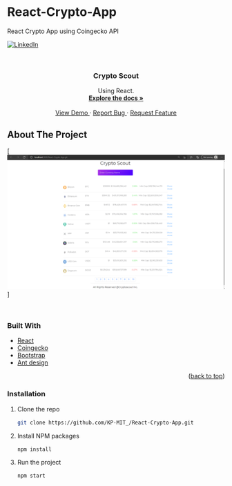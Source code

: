 # React-Crypto-App
React Crypto App using Coingecko API

<div id="top"></div>

[![LinkedIn][linkedin-shield]][linkedin-url]



<!-- PROJECT LOGO -->
<br />
<div align="center">

<h3 align="center"> Crypto Scout </h3>

  <p align="center">
     Using React.
    <br />
    <a href="https://github.com/KP-MIT/react-Crypto-App"><strong> Explore the docs »</strong></a>
    <br />
    <br />
    <a href="https://github.com/KP-MIT/react-Crypto-App"> View Demo </a>
    ·
    <a href="https://github.com/KP-MIT/react-Crypto-App"> Report Bug </a>
    ·
    <a href="https://github.com/KP-MIT/react-Crypto-App"> Request Feature </a>
  </p>
</div>

<!-- ABOUT THE PROJECT -->
## About The Project

[![Product Name Crypto Scout Application][product-screenshot]]

</br>



### Built With

* [React](https://reactjs.org/)
* [Coingecko](https://www.coingecko.com/en/api/documentation)
* [Bootstrap](https://getbootstrap.com)
* [Ant design](https://ant.design/)

<p align="right">(<a href="#top">back to top</a>)</p>

### Installation

1. Clone the repo
   ```sh
   git clone https://github.com/KP-MIT_/React-Crypto-App.git
   ```
2. Install NPM packages
   ```sh
   npm install
   ```
3. Run the project
   ```sh
   npm start
   ```



<!-- MARKDOWN LINKS & IMAGES -->
<!-- https://www.markdownguide.org/basic-syntax/#reference-style-links -->
[linkedin-shield]: https://img.shields.io/badge/-LinkedIn-black.svg?style=for-the-badge&logo=linkedin&colorB=555
[linkedin-url]: https://linkedin.com/in/developer-kartik-pathak/
[product-screenshot]: images/home.png
